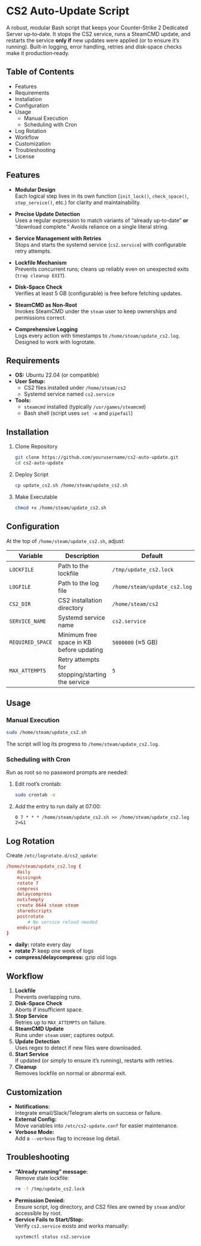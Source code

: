 # CS2 Auto‑Update Script

A robust, modular Bash script that keeps your Counter‑Strike 2 Dedicated Server up‑to‑date. It stops the CS2 service, runs a SteamCMD update, and restarts the service **only if** new updates were applied (or to ensure it’s running). Built‑in logging, error handling, retries and disk‑space checks make it production‑ready.

## Table of Contents

- Features  
- Requirements  
- Installation  
- Configuration  
- Usage  
  - Manual Execution  
  - Scheduling with Cron  
- Log Rotation  
- Workflow  
- Customization  
- Troubleshooting  
- License  

## Features

- **Modular Design**  
  Each logical step lives in its own function (`init_lock()`, `check_space()`, `stop_service()`, etc.) for clarity and maintainability.

- **Precise Update Detection**  
  Uses a regular expression to match variants of “already up‑to‑date” **or** “download complete.” Avoids reliance on a single literal string.

- **Service Management with Retries**  
  Stops and starts the systemd service (`cs2.service`) with configurable retry attempts.

- **Lockfile Mechanism**  
  Prevents concurrent runs; cleans up reliably even on unexpected exits (`trap cleanup EXIT`).

- **Disk‑Space Check**  
  Verifies at least 5 GB (configurable) is free before fetching updates.

- **SteamCMD as Non‑Root**  
  Invokes SteamCMD under the `steam` user to keep ownerships and permissions correct.

- **Comprehensive Logging**  
  Logs every action with timestamps to `/home/steam/update_cs2.log`. Designed to work with logrotate.

## Requirements

- **OS:** Ubuntu 22.04 (or compatible)  
- **User Setup:**  
  - CS2 files installed under `/home/steam/cs2`  
  - Systemd service named `cs2.service`  
- **Tools:**  
  - `steamcmd` installed (typically `/usr/games/steamcmd`)  
  - Bash shell (script uses `set -e` and `pipefail`)  

## Installation

1. Clone Repository  
   ```bash
   git clone https://github.com/yourusername/cs2-auto-update.git
   cd cs2-auto-update
   ```

2. Deploy Script  
   ```bash
   cp update_cs2.sh /home/steam/update_cs2.sh
   ```

3. Make Executable  
   ```bash
   chmod +x /home/steam/update_cs2.sh
   ```

## Configuration

At the top of `/home/steam/update_cs2.sh`, adjust:

| Variable         | Description                                        | Default                         |
|------------------|----------------------------------------------------|---------------------------------|
| `LOCKFILE`       | Path to the lockfile                               | `/tmp/update_cs2.lock`          |
| `LOGFILE`        | Path to the log file                               | `/home/steam/update_cs2.log`    |
| `CS2_DIR`        | CS2 installation directory                         | `/home/steam/cs2`               |
| `SERVICE_NAME`   | Systemd service name                               | `cs2.service`                   |
| `REQUIRED_SPACE` | Minimum free space in KB before updating           | `5000000` (≈5 GB)               |
| `MAX_ATTEMPTS`   | Retry attempts for stopping/starting the service   | `5`                             |

## Usage

### Manual Execution

```bash
sudo /home/steam/update_cs2.sh
```

The script will log its progress to `/home/steam/update_cs2.log`.

### Scheduling with Cron

Run as root so no password prompts are needed:

1. Edit root’s crontab:  
   ```bash
   sudo crontab -e
   ```
2. Add the entry to run daily at 07:00:  
   ```cron
   0 7 * * * /home/steam/update_cs2.sh >> /home/steam/update_cs2.log 2>&1
   ```

## Log Rotation

Create `/etc/logrotate.d/cs2_update`:

```conf
/home/steam/update_cs2.log {
    daily
    missingok
    rotate 7
    compress
    delaycompress
    notifempty
    create 0644 steam steam
    sharedscripts
    postrotate
        # No service reload needed
    endscript
}
```

- **daily:** rotate every day  
- **rotate 7:** keep one week of logs  
- **compress/delaycompress:** gzip old logs  

## Workflow

1. **Lockfile**  
   Prevents overlapping runs.  
2. **Disk‑Space Check**  
   Aborts if insufficient space.  
3. **Stop Service**  
   Retries up to `MAX_ATTEMPTS` on failure.  
4. **SteamCMD Update**  
   Runs under `steam` user; captures output.  
5. **Update Detection**  
   Uses regex to detect if new files were downloaded.  
6. **Start Service**  
   If updated (or simply to ensure it’s running), restarts with retries.  
7. **Cleanup**  
   Removes lockfile on normal or abnormal exit.  

## Customization

- **Notifications:**  
  Integrate email/Slack/Telegram alerts on success or failure.  
- **External Config:**  
  Move variables into `/etc/cs2-update.conf` for easier maintenance.  
- **Verbose Mode:**  
  Add a `--verbose` flag to increase log detail.  

## Troubleshooting

- **“Already running” message:**  
  Remove stale lockfile:  
  ```bash
  rm -f /tmp/update_cs2.lock
  ```
- **Permission Denied:**  
  Ensure script, log directory, and CS2 files are owned by `steam` and/or accessible by root.  
- **Service Fails to Start/Stop:**  
  Verify `cs2.service` exists and works manually:  
  ```bash
  systemctl status cs2.service
  ```
